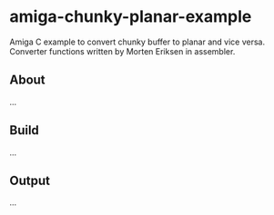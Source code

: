 # amiga-chunky-planar-example
Amiga C example to convert chunky buffer to planar and vice versa.
Converter functions written by Morten Eriksen in assembler.

## About
...

## Build
...

## Output
...
